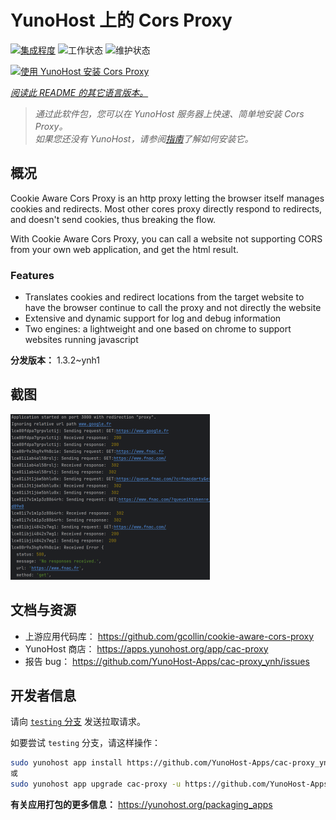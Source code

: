 <!--
注意：此 README 由 <https://github.com/YunoHost/apps/tree/master/tools/readme_generator> 自动生成
请勿手动编辑。
-->

# YunoHost 上的 Cors Proxy

[![集成程度](https://dash.yunohost.org/integration/cac-proxy.svg)](https://ci-apps.yunohost.org/ci/apps/cac-proxy/) ![工作状态](https://ci-apps.yunohost.org/ci/badges/cac-proxy.status.svg) ![维护状态](https://ci-apps.yunohost.org/ci/badges/cac-proxy.maintain.svg)

[![使用 YunoHost 安装 Cors Proxy](https://install-app.yunohost.org/install-with-yunohost.svg)](https://install-app.yunohost.org/?app=cac-proxy)

*[阅读此 README 的其它语言版本。](./ALL_README.md)*

> *通过此软件包，您可以在 YunoHost 服务器上快速、简单地安装 Cors Proxy。*  
> *如果您还没有 YunoHost，请参阅[指南](https://yunohost.org/install)了解如何安装它。*

## 概况

Cookie Aware Cors Proxy is an http proxy letting the browser itself manages cookies and redirects.
Most other cores proxy directly respond to redirects, and doesn't send cookies, thus breaking the flow.

With Cookie Aware Cors Proxy, you can call a website not supporting CORS from your own web application, and get the html result.

### Features
- Translates cookies and redirect locations from the target website to have the browser continue to call the proxy and not directly the website 
- Extensive and dynamic support for log and debug information
- Two engines: a lightweight and one based on chrome to support websites running javascript


**分发版本：** 1.3.2~ynh1

## 截图

![Cors Proxy 的截图](./doc/screenshots/fnac-logs.png)

## 文档与资源

- 上游应用代码库： <https://github.com/gcollin/cookie-aware-cors-proxy>
- YunoHost 商店： <https://apps.yunohost.org/app/cac-proxy>
- 报告 bug： <https://github.com/YunoHost-Apps/cac-proxy_ynh/issues>

## 开发者信息

请向 [`testing` 分支](https://github.com/YunoHost-Apps/cac-proxy_ynh/tree/testing) 发送拉取请求。

如要尝试 `testing` 分支，请这样操作：

```bash
sudo yunohost app install https://github.com/YunoHost-Apps/cac-proxy_ynh/tree/testing --debug
或
sudo yunohost app upgrade cac-proxy -u https://github.com/YunoHost-Apps/cac-proxy_ynh/tree/testing --debug
```

**有关应用打包的更多信息：** <https://yunohost.org/packaging_apps>
